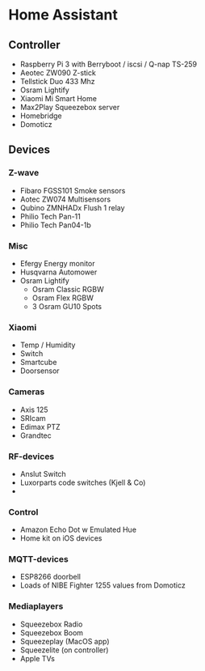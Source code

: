 <H1>Home Assistant</H1>

<h2>Controller</h2>
<UL>
<li>Raspberry Pi 3 with Berryboot / iscsi / Q-nap TS-259
<li>Aeotec ZW090 Z-stick
<li>Tellstick Duo 433 Mhz
<li>Osram Lightify
<li>Xiaomi Mi Smart Home
<li>Max2Play Squeezebox server
<li>Homebridge
<li>Domoticz
</UL>


<H2>Devices</H2>
<H3>Z-wave</H3>
<UL>
<li>Fibaro FGSS101 Smoke sensors
<li>Aotec ZW074 Multisensors
<Li>Qubino ZMNHADx Flush 1 relay
<li>Philio Tech Pan-11
<li>Philio Tech Pan04-1b
</UL>

<H3>Misc</H3>
<ul>
<li>Efergy Energy monitor
<li>Husqvarna Automower
<li>Osram Lightify
<ul>
<li>Osram Classic RGBW
<Li>Osram Flex RGBW
<li>3 Osram GU10 Spots
</ul>
</ul>

<H3>Xiaomi</H3>
<ul>
<li>Temp / Humidity
<li>Switch
<li>Smartcube
<li>Doorsensor
</ul>

<H3>Cameras</H3>
<ul>
<li>Axis 125
<li>SRIcam
<li>Edimax PTZ
<li>Grandtec 
</ul>

<H3>RF-devices</h3>
<ul>
<li>Anslut Switch
<li>Luxorparts code switches (Kjell & Co)
<li>
</ul>

<H3>Control</h3>
<ul>
<li>Amazon Echo Dot w Emulated Hue
<li>Home kit on iOS devices
</ul>

<H3>MQTT-devices</h3>
<ul>
<li>ESP8266 doorbell
<li>Loads of NIBE Fighter 1255 values from Domoticz
</ul>


<H3>Mediaplayers</h3>
<ul>
<li>Squeezebox Radio
<li>Squeezebox Boom
<li>Squeezeplay (MacOS app)
<li>Squeezelite (on controller)
<li>Apple TVs
</ul>


